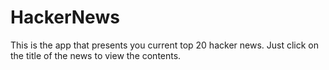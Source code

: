 # HackerNews
This is the app that presents you current top 20 hacker news.
Just click on the title of the news to view the contents.
